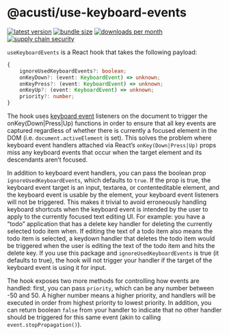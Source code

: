 # @acusti/use-keyboard-events

[![latest version](https://img.shields.io/npm/v/@acusti/use-keyboard-events?style=for-the-badge)](https://www.npmjs.com/package/@acusti/use-keyboard-events)
[![bundle size](https://img.shields.io/bundlephobia/minzip/@acusti/use-keyboard-events?style=for-the-badge)](https://bundlephobia.com/package/@acusti/use-keyboard-events)
[![downloads per month](https://img.shields.io/npm/dm/@acusti/use-keyboard-events?style=for-the-badge)](https://www.npmjs.com/package/@acusti/use-keyboard-events)
[![supply chain security](https://socket.dev/api/badge/npm/package/@acusti/webcrypto/1.0.2)](https://socket.dev/npm/package/@acusti/webcrypto/overview/1.0.2)

`useKeyboardEvents` is a React hook that takes the following payload:

```ts
{
    ignoreUsedKeyboardEvents?: boolean;
    onKeyDown?: (event: KeyboardEvent) => unknown;
    onKeyPress?: (event: KeyboardEvent) => unknown;
    onKeyUp?: (event: KeyboardEvent) => unknown;
    priority?: number;
}
```

The hook uses [keyboard event] listeners on the document to trigger the
onKey(Down|Press|Up) functions in order to ensure that all key events are
captured regardless of whether there is currently a focused element in the
DOM (i.e. `document.activeElement` is set). This solves the problem where
keyboard event handlers attached via React’s `onKey(Down|Press|Up)` props
miss any keyboard events that occur when the target element and its
descendants aren’t focused.

[keyboard event]:
    https://developer.mozilla.org/en-US/docs/Web/API/KeyboardEvent

In addition to keyboard event handlers, you can pass the boolean prop
`ignoreUsedKeyboardEvents`, which defaults to `true`. If the prop is true,
the keyboard event target is an input, textarea, or contenteditable
element, and the keyboard event is usable by the element, your keyboard
event listeners will not be triggered. This makes it trivial to avoid
erroneously handling keyboard shortcuts when the keyboard event is intended
by the user to apply to the currently focused text editing UI. For example:
you have a “todo” application that has a delete key handler for deleting
the currently selected todo item when. If editing the text of a todo item
also means the todo item is selected, a keydown handler that deletes the
todo item would be triggered when the user is editing the text of the todo
item and hits the delete key. If you use this package and
`ignoreUsedKeyboardEvents` is true (it defaults to true), the hook will not
trigger your handler if the target of the keyboard event is using it for
input.

The hook exposes two more methods for controlling how events are handled:
first, you can pass `priority`, which can be any number between -50 and 50.
A higher number means a higher priority, and handlers will be executed in
order from highest priority to lowest priority. In addition, you can return
boolean `false` from your handler to indicate that no other handler should
be triggered for this same event (akin to calling
`event.stopPropagation()`).
